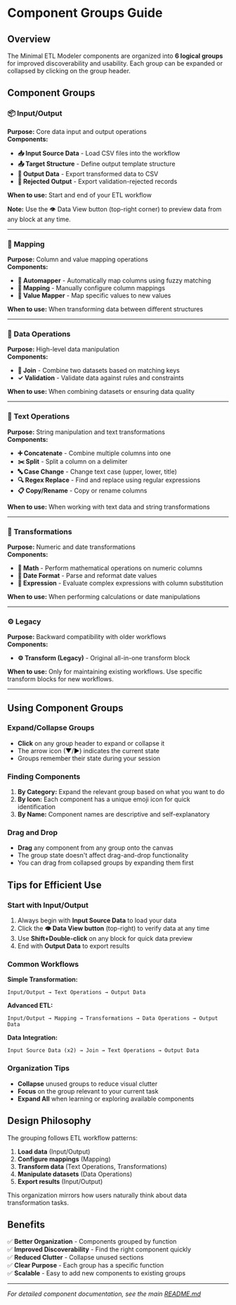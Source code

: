 # Component Groups Guide

## Overview

The Minimal ETL Modeler components are organized into **6 logical groups** for improved discoverability and usability. Each group can be expanded or collapsed by clicking on the group header.

## Component Groups

### 📦 Input/Output
**Purpose:** Core data input and output operations  
**Components:**
- **📥 Input Source Data** - Load CSV files into the workflow
- **📤 Target Structure** - Define output template structure
- **💾 Output Data** - Export transformed data to CSV
- **🚫 Rejected Output** - Export validation-rejected records

**When to use:** Start and end of your ETL workflow

**Note:** Use the 👁️ Data View button (top-right corner) to preview data from any block at any time.

---

### 🔗 Mapping
**Purpose:** Column and value mapping operations  
**Components:**
- **🤖 Automapper** - Automatically map columns using fuzzy matching
- **🔗 Mapping** - Manually configure column mappings
- **🔄 Value Mapper** - Map specific values to new values

**When to use:** When transforming data between different structures

---

### 🔀 Data Operations
**Purpose:** High-level data manipulation  
**Components:**
- **🔀 Join** - Combine two datasets based on matching keys
- **✓ Validation** - Validate data against rules and constraints

**When to use:** When combining datasets or ensuring data quality

---

### 📝 Text Operations
**Purpose:** String manipulation and text transformations  
**Components:**
- **➕ Concatenate** - Combine multiple columns into one
- **✂️ Split** - Split a column on a delimiter
- **🔤 Case Change** - Change text case (upper, lower, title)
- **🔍 Regex Replace** - Find and replace using regular expressions
- **📋 Copy/Rename** - Copy or rename columns

**When to use:** When working with text data and string transformations

---

### 🔢 Transformations
**Purpose:** Numeric and date transformations  
**Components:**
- **🔢 Math** - Perform mathematical operations on numeric columns
- **📅 Date Format** - Parse and reformat date values
- **📝 Expression** - Evaluate complex expressions with column substitution

**When to use:** When performing calculations or date manipulations

---

### ⚙️ Legacy
**Purpose:** Backward compatibility with older workflows  
**Components:**
- **⚙️ Transform (Legacy)** - Original all-in-one transform block

**When to use:** Only for maintaining existing workflows. Use specific transform blocks for new workflows.

---

## Using Component Groups

### Expand/Collapse Groups
- **Click** on any group header to expand or collapse it
- The arrow icon (▼/►) indicates the current state
- Groups remember their state during your session

### Finding Components
1. **By Category:** Expand the relevant group based on what you want to do
2. **By Icon:** Each component has a unique emoji icon for quick identification
3. **By Name:** Component names are descriptive and self-explanatory

### Drag and Drop
- **Drag** any component from any group onto the canvas
- The group state doesn't affect drag-and-drop functionality
- You can drag from collapsed groups by expanding them first

## Tips for Efficient Use

### Start with Input/Output
1. Always begin with **Input Source Data** to load your data
2. Click the **👁️ Data View button** (top-right) to verify data at any time
3. Use **Shift+Double-click** on any block for quick data preview
4. End with **Output Data** to export results

### Common Workflows

**Simple Transformation:**
```
Input/Output → Text Operations → Output Data
```

**Advanced ETL:**
```
Input/Output → Mapping → Transformations → Data Operations → Output Data
```

**Data Integration:**
```
Input Source Data (x2) → Join → Text Operations → Output Data
```

### Organization Tips
- **Collapse** unused groups to reduce visual clutter
- **Focus** on the group relevant to your current task
- **Expand All** when learning or exploring available components

## Design Philosophy

The grouping follows ETL workflow patterns:

1. **Load data** (Input/Output)
2. **Configure mappings** (Mapping)
3. **Transform data** (Text Operations, Transformations)
4. **Manipulate datasets** (Data Operations)
5. **Export results** (Input/Output)

This organization mirrors how users naturally think about data transformation tasks.

## Benefits

✅ **Better Organization** - Components grouped by function  
✅ **Improved Discoverability** - Find the right component quickly  
✅ **Reduced Clutter** - Collapse unused sections  
✅ **Clear Purpose** - Each group has a specific function  
✅ **Scalable** - Easy to add new components to existing groups

---

*For detailed component documentation, see the main [README.md](README.md)*
